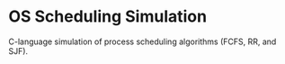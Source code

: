 # OS Scheduling Simulation
C-language simulation of process scheduling algorithms (FCFS, RR, and SJF).                                        
